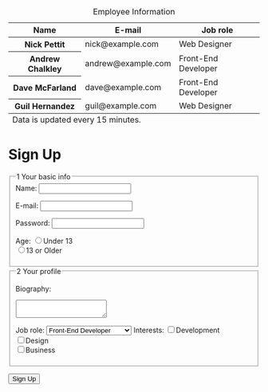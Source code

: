 <!-- # P3 -->
 <!-- Treehouse FEWD project 3 -->
<!--TABLES EXAMPLE -->
 <table>
      <caption>Employee Information</caption>
      <thead>
        <tr>
          <th scope="col">Name</th>
          <th scope="col">E-mail</th>
          <th scope="col">Job role</th>
        </tr>
      </thead>
      <tfoot>
        <tr>
          <td colspan="3">Data is updated every 15 minutes.</td>  
        </tr>  
      </tfoot>
      <tbody>
        <tr>
          <th scope="row">Nick Pettit</th>
          <td>nick@example.com</td>
          <td>Web Designer</td>
        </tr>
        <tr>
          <th scope="row">Andrew Chalkley</th>
          <td>andrew@example.com</td>
          <td>Front-End Developer</td>
        </tr>
        <tr>
          <th scope="row">Dave McFarland</th>
          <td>dave@example.com</td>
          <td>Front-End Developer</td>
        </tr>
        <tr>
          <th scope="row">Guil Hernandez</th>
          <td>guil@example.com</td>
          <td>Web Designer</td>
        </tr>
      </tbody>
    </table>
<!-- FORM -->
      <form action="index.html" method="post">
        
<h1>Sign Up</h1>

<fieldset>
  
  <legend><span class="number">1</span> Your basic info</legend>
  <!-- INPUT -->
  <label for="name">Name:</label>
  <input type="text" id="name" name="user_name">

  <label for="mail">E-mail:</label>
  <input type="email" id="mail" name="user_email">

  <label for="password">Password:</label>
  <input type="password" id="password" name="user_password">
  <!-- INPUT RADIO -->
  <label>Age:</label>
  <input type="radio" id="under_13" value="under_13" name="user_age"><label for="under_13" class="light">Under 13</label><br>
  <input type="radio" id="over_13" value="over_13" name="user_age"><label for="over_13" class="light">13 or Older</label>
  
</fieldset>

<fieldset>
  
  <legend><span class="number">2</span> Your profile</legend>

  <label for="bio">Biography:</label>
  <textarea id="bio" name="user_bio"></textarea>
<!-- SELECT - OPTION -->
  <label for="job">Job role:</label>
  <select id="job" name="user_job">
    <optgroup label="Web">
      <option value="frontend_developer">Front-End Developer</option>
      <option value="php_developer">PHP-End Developer</option>
      <option value="python_developer">Python-End Developer</option>
      <option value="rails_developer">Front-End Developer</option>
      <option value="web_designer">Web Designer</option>
      <option value="wordpress_developer">WordPress Developer</option>
    </optgroup>
      <optgroup label="Mobile">
    <option value="android_developer">Android Developer</option>
    <option value="ios_developer">iOS Developer</option>
    <option value="mobile_developer">Mobile Developer</option>
        </optgroup>
    <optgroup label="Business">
    <option value="business_owner">Business Owner</option>
    <option value="freelancer_developer">Freelancer</option>
    </optgroup>
  </select>
    <!-- CHECKBOX -->
  <label>Interests:</label>
  <input type="checkbox" id="development" value="interest_development" name="user_interest"><label class="light" for="development">Development</label><br>
  <input type="checkbox" id="design" value="interest_design" name="user_interest"><label class="light" for="design">Design</label><br>
  <input type="checkbox" id="business" value="interest_business" name="user_interest"><label class="light" for="business">Business</label><br>
  
  </fieldset>

<button type="submit">Sign Up</button>

</form>